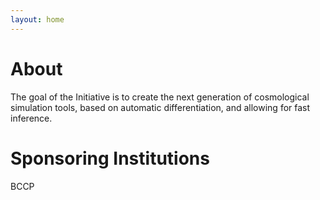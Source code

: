 ```yaml
---
layout: home
---
```


# About

The goal of the Initiative is to create the next generation of cosmological simulation tools, based on automatic differentiation, and allowing for fast inference.


# Sponsoring Institutions

BCCP
